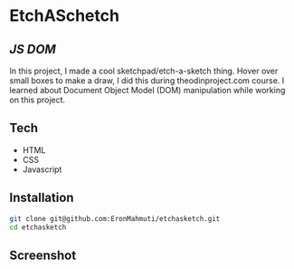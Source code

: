 # EtchASchetch 
## _JS DOM_




In this project, I made a cool sketchpad/etch-a-sketch thing.
Hover over small boxes to make a draw, I did this during theodinproject.com course. I learned about Document Object Model (DOM) manipulation while working on this project.

## Tech

- HTML
- CSS
- Javascript 


## Installation

```sh
git clone git@github.com:EronMahmuti/etchasketch.git
cd etchasketch
```

## Screenshot



